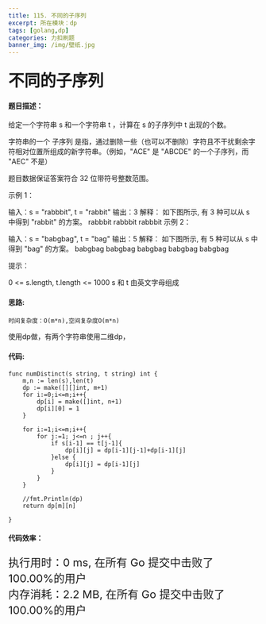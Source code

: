```yaml
---
title: 115. 不同的子序列
excerpt: 所在模块：dp
tags: [golang,dp]
categories: 力扣刷题
banner_img: /img/壁纸.jpg
---
```


### <font size=6px>不同的子序列</font>

#### 题目描述：

给定一个字符串 s 和一个字符串 t ，计算在 s 的子序列中 t 出现的个数。

字符串的一个 子序列 是指，通过删除一些（也可以不删除）字符且不干扰剩余字符相对位置所组成的新字符串。（例如，"ACE" 是 "ABCDE" 的一个子序列，而 "AEC" 不是）

题目数据保证答案符合 32 位带符号整数范围。

 

示例 1：

输入：s = "rabbbit", t = "rabbit"
输出：3
解释：
如下图所示, 有 3 种可以从 s 中得到 "rabbit" 的方案。
rabbbit
rabbbit
rabbbit
示例 2：

输入：s = "babgbag", t = "bag"
输出：5
解释：
如下图所示, 有 5 种可以从 s 中得到 "bag" 的方案。 
babgbag
babgbag
babgbag
babgbag
babgbag


提示：

0 <= s.length, t.length <= 1000
s 和 t 由英文字母组成

#### 思路:

```
时间复杂度：O(m*n),空间复杂度O(m*n)
```

使用dp做，有两个字符串使用二维dp，

#### 代码:

```golang
func numDistinct(s string, t string) int {
    m,n := len(s),len(t)
    dp := make([][]int, m+1)
    for i:=0;i<=m;i++{
        dp[i] = make([]int, n+1)
        dp[i][0] = 1
    }

    for i:=1;i<=m;i++{
        for j:=1; j<=n ; j++{
            if s[i-1] == t[j-1]{
                dp[i][j] = dp[i-1][j-1]+dp[i-1][j]
            }else {
                dp[i][j] = dp[i-1][j]
            }
        }
    }

    //fmt.Println(dp)
    return dp[m][n]

}

```

#### 代码效率：

<p class="note note-primary"; style="font-size:22px">
   执行用时：0 ms, 在所有 Go 提交中击败了100.00%的用户<br>
   内存消耗：2.2 MB, 在所有 Go 提交中击败了100.00%的用户
</p>